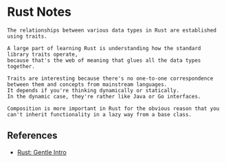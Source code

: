 # Rust Notes

```
The relationships between various data types in Rust are established using traits. 
```

```
A large part of learning Rust is understanding how the standard library traits operate, 
because that's the web of meaning that glues all the data types together.
```

```
Traits are interesting because there's no one-to-one correspondence between them and concepts from mainstream languages. 
It depends if you're thinking dynamically or statically. 
In the dynamic case, they're rather like Java or Go interfaces.
```

```
Composition is more important in Rust for the obvious reason that you can't inherit functionality in a lazy way from a base class.

```

## References
- [Rust: Gentle Intro](https://stevedonovan.github.io/rust-gentle-intro/)

